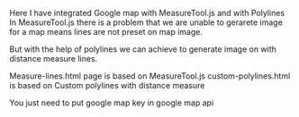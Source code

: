 Here I have integrated Google map with MeasureTool.js and with Polylines
In MeasureTool.js there is a problem that we are unable to gerarete image for a map means lines are not preset on map image.

But with the help of polylines we can achieve to generate image on with distance measure lines.


Measure-lines.html page is based on MeasureTool.js
custom-polylines.html is based on Custom polylines with distance measure

You just need to put google map key in google map api
